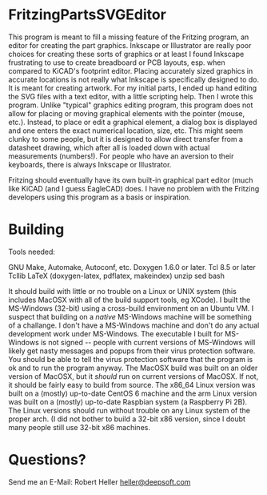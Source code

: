 # FritzingPartsSVGEditor

This program is meant to fill a missing feature of the Fritzing program, an
editor for creating the part graphics.  Inkscape or Illustrator are really
poor choices for creating these sorts of graphics or at least I found 
Inkscape frustrating to use to create breadboard or PCB layouts, esp. when 
compared to KiCAD's footprint editor.  Placing accurately sized graphics in
accurate locations is not really what Inkscape is specifically designed to do.
It is meant for creating artwork.  For my initial parts, I ended up hand 
editing the SVG files with a text editor, with a little scripting help. Then
I wrote this program.  Unlike "typical" graphics editing program, this 
program does not allow for placing or moving graphical elements with the
pointer (mouse, etc.).  Instead, to place or edit a graphical element, a
dialog box is displayed and one enters the exact numerical location, size,
etc.  This might seem clunky to some people, but it is designed to allow 
direct transfer from a datasheet drawing, which after all is loaded down with
actual measurements (numbers!).  For people who have an aversion to their
keyboards, there is always Inkscape or Illustrator.

Fritzing should eventually have its own built-in graphical part editor (much
like KiCAD (and I guess EagleCAD) does.  I have no problem with the Fritzing
developers using this program as a basis or inspiration.

# Building

Tools needed:

GNU Make, Automake, Autoconf, etc.
Doxygen 1.6.0 or later.
Tcl 8.5 or later
Tcllib 
LaTeX (doxygen-latex, pdflatex, makeindex)
unzip
sed
bash

It should build with little or no trouble on a Linux or UNIX system (this
includes MacOSX with all of the build support tools, eg XCode). I built the
MS-Windows (32-bit) using a cross-build environment on an Ubuntu VM. I suspect
that building on a *native* MS-Windows machine will be something of a
challange. I don't have a MS-Windows machine and don't do any actual
development work under MS-Windows. The executable I built for MS-Windows is
not signed -- people with current versions of MS-Windows will likely get nasty
messages and popups from their virus protection software. You should be able
to tell the virus protection software that the program is ok and to run the
program anyway. The MacOSX build was built on an older version of MacOSX, but
it *should* run on current versions of MacOSX. If not, it should be fairly
easy to build from source.  The x86_64 Linux version was built on a (mostly) 
up-to-date CentOS 6 machine and the arm Linux version was built on a (mostly) 
up-to-date Raspbian system (a Raspberry Pi 2B).  The Linux versions should run 
without trouble on any Linux system of the proper arch.  (I did not bother to 
build a 32-bit x86 version, since I doubt many people still use 32-bit 
x86 machines.

# Questions?

Send me an E-Mail: Robert Heller <heller@deepsoft.com>

